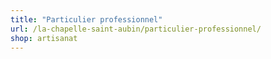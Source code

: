 ```yaml
---
title: "Particulier professionnel"
url: /la-chapelle-saint-aubin/particulier-professionnel/
shop: artisanat
---
```

